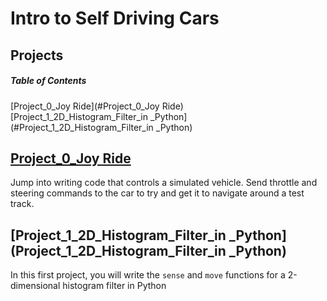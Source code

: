 # Intro to Self Driving Cars

## Projects 

##### Table of Contents  
[Project_0_Joy Ride](#Project_0_Joy Ride)  
[Project_1_2D_Histogram_Filter_in _Python](#Project_1_2D_Histogram_Filter_in _Python)  


## [Project_0_Joy Ride](Project_0_Joy_Ride)
Jump into writing code that controls a simulated vehicle. Send throttle and steering commands to the
car to try and get it to navigate around a test track.

## [Project_1_2D_Histogram_Filter_in _Python](Project_1_2D_Histogram_Filter_in _Python)
In this first project, you will write the `sense` and `move` functions for a 2-dimensional histogram filter in
Python
